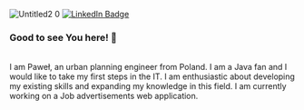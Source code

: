 ![Untitled2 0](https://user-images.githubusercontent.com/53838634/171231217-6658fa0b-5328-474f-b745-7a403cd5e582.png)
[![LinkedIn Badge](https://img.shields.io/badge/LinkedIn-Profile-informational?style=flat&logo=linkedin&logoColor=white&color=0D76A8)](https://www.linkedin.com/in/pawe%C5%82-p%C4%99kala/)
### Good to see You here! 👋

</br>
I am Paweł, an urban planning engineer from Poland. I am a Java fan and I would like to take my first steps in the IT. I am enthusiastic about developing my existing skills and expanding my knowledge in this field. I am currently working on a Job advertisements web application.


<!--
**Danee1852/Danee1852** is a ✨ _special_ ✨ repository because its `README.md` (this file) appears on your GitHub profile.

Here are some ideas to get you started:

- 🔭 I’m currently working on ...
- 🌱 I’m currently learning ...
- 👯 I’m looking to collaborate on ...
- 🤔 I’m looking for help with ...
- 💬 Ask me about ...
- 📫 How to reach me: ...
- 😄 Pronouns: ...
- ⚡ Fun fact: ...
-->
